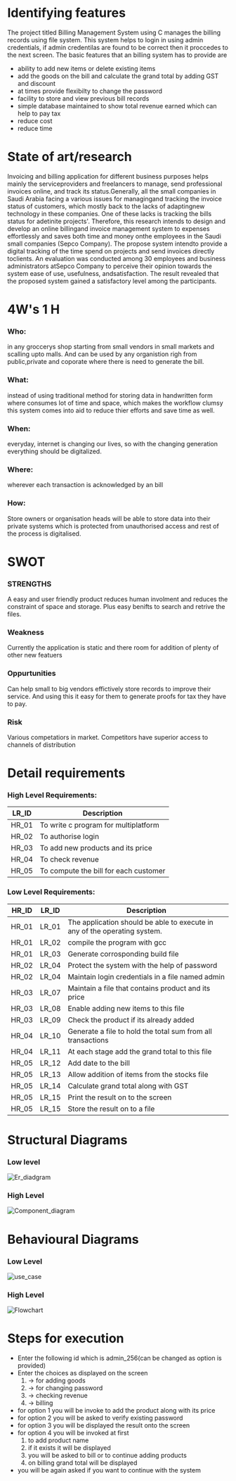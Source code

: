 # Identifying features #
The project titled Billing Management System using C manages the billing records using file system. This system helps to login in using admin credentials, if admin credentilas are found to be correct then it proccedes to  the next screen.  The basic features that an billing system has to provide are
* ability to add new items or delete existing items
* add the goods on the bill and calculate the grand total by adding GST and discount
* at times provide flexibilty to change the password
* facility to store and view previous bill records
* simple database maintained to show total revenue earned which can help to pay tax
* reduce cost
* reduce time

 # State of art/research #
Invoicing and billing application for different business purposes helps mainly the serviceproviders and freelancers to manage, send professional invoices online, and track its status.Generally, all the small companies in Saudi Arabia facing a various issues for managingand tracking the invoice status of customers, which mostly back to the lacks of adaptingnew technology in these companies. One of these lacks is tracking the bills status for adetinite projects'. Therefore, this research intends to design and develop an online billingand invoice management system to expenses effortlessly and saves both time and money onthe employees in the Saudi small companies (Sepco Company). The propose system intendto provide a digital tracking of the time spend on projects and send invoices directly toclients. An evaluation was conducted among 30 employees and business administrators atSepco Company to perceive their opinion towards the system ease of use, usefulness, andsatisfaction. The result revealed that the proposed system gained a satisfactory level among the participants.

# 4W's  1 H #
### Who: ### 
in any groccerys shop starting from small vendors in small markets and scalling  upto malls. And can be used by any organistion righ from public,private and coporate where there is need to generate the bill.

###  What: ### 
instead of using traditional method for storing data in handwritten form where consumes lot of time and space,  which makes the workflow clumsy this system comes into aid  to reduce thier efforts and save time as well.

###  When: ### 
everyday, internet is changing our lives, so with the changing generation everything should be digitalized.

###  Where: ### 
wherever each transaction is acknowledged by an bill

###  How: ### 
Store owners or organisation heads will be able to store data into their private systems which is protected from unauthorised access and rest of the process is digitalised.

# SWOT #
 ### STRENGTHS ###
 A easy and user friendly product reduces human involment and reduces the constraint of space and storage. Plus easy benifts to search and retrive the files.
 
 ### Weakness ###
 Currently the application is static and there room for addition of plenty of other new featuers
 
 ### Oppurtunities ###
 Can help small to big vendors effictively store records to improve their service. And using this it easy for them to generate proofs for tax they have to pay.
 
 ### Risk ###
Various competatiors in market. Competitors have superior access to channels of distribution

#  Detail requirements 
###  High Level Requirements: ### 
 LR_ID | Description
 ------ | -------------------------------------------------------------------
HR_01 | To write c program for multiplatform
HR_02 | To authorise login
HR_03 | To  add new products and its price
HR_04 | To check revenue
HR_05 | To compute the bill for each customer

### Low Level Requirements: ### 
HR_ID | LR_ID | Description
-------| ------ | -------------------------------------------------------------------
HR_01 | LR_01 | The application should be able to execute in any of the operating system.
HR_01 | LR_02 | compile the program with gcc
HR_01 | LR_03 | Generate corrosponding build file
HR_02 | LR_04  | Protect the system with the help of password
HR_02 | LR_04 | Maintain login credentials in a file named admin
HR_03 | LR_07 | Maintain a file that contains product and its price
HR_03 | LR_08  | Enable adding new items to this file
HR_03 | LR_09  | Check the product if its already added
HR_04 | LR_10 | Generate a file to hold the total sum from all transactions
HR_04  | LR_11 | At each stage add the grand total to this file
HR_05 | LR_12 | Add date to the bill
HR_05 | LR_13 | Allow addition of items from the stocks file
HR_05 | LR_14 | Calculate grand total along with GST
HR_05 | LR_15 | Print the result on to the screen
HR_05 | LR_15 | Store the result on to a file

# Structural Diagrams #
### Low level ###
 ![Er_diadgram](https://github.com/PranithAlva/M1_BillingSystem/blob/main/images/er.png)
### High Level ### 
 ![Component_diagram](https://github.com/PranithAlva/M1_BillingSystem/blob/main/images/component.png)

# Behavioural Diagrams #
### Low Level ###
![use_case](https://github.com/PranithAlva/M1_BillingSystem/blob/main/images/sequence.png)
### High Level ###
 ![Flowchart](https://github.com/PranithAlva/M1_BillingSystem/blob/main/images/flowchart.png)


# Steps for execution #
-  Enter the following id which is admin_256(can be changed as option is provided)
- Enter the choices as displayed on the screen
	1. -> for adding goods
	2. -> for changing password
	3. -> checking revenue
	4. -> billing
- for option 1 you will be invoke to add the product along with its price
- for option 2 you will be asked to verify existing password
- for option 3 you will be displayed the result onto the screen
- for option 4 you will be invoked at first
	1. to add product name
	2. if it exists it will be displayed
	3. you will be asked to bill or to continue adding products
	4. on billing grand total will be displayed
- you will be again asked if you want to continue with the system
